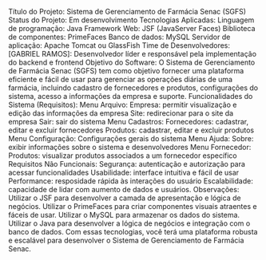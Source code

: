Título do Projeto: Sistema de Gerenciamento de Farmácia Senac (SGFS)
Status do Projeto: Em desenvolvimento
Tecnologias Aplicadas:
Linguagem de programação: Java
Framework Web: JSF (JavaServer Faces)
Biblioteca de componentes: PrimeFaces
Banco de dados: MySQL
Servidor de aplicação: Apache Tomcat ou GlassFish
Time de Desenvolvedores:
[GABRIEL RAMOS]: Desenvolvedor líder e responsável pela implementação do backend e frontend
Objetivo do Software:
O Sistema de Gerenciamento de Farmácia Senac (SGFS) tem como objetivo fornecer uma plataforma eficiente e fácil de usar para gerenciar as operações diárias de uma farmácia, incluindo cadastro de fornecedores e produtos, configurações do sistema, acesso a informações da empresa e suporte.
Funcionalidades do Sistema (Requisitos):
Menu Arquivo:
Empresa: permitir visualização e edição das informações da empresa
Site: redirecionar para o site da empresa
Sair: sair do sistema
Menu Cadastros:
Fornecedores: cadastrar, editar e excluir fornecedores
Produtos: cadastrar, editar e excluir produtos
Menu Configuração:
Configurações gerais do sistema
Menu Ajuda:
Sobre: exibir informações sobre o sistema e desenvolvedores
Menu Fornecedor:
Produtos: visualizar produtos associados a um fornecedor específico
Requisitos Não Funcionais:
Segurança: autenticação e autorização para acessar funcionalidades
Usabilidade: interface intuitiva e fácil de usar
Performance: resposidade rápida às interações do usuário
Escalabilidade: capacidade de lidar com aumento de dados e usuários.
Observações:
Utilizar o JSF para desenvolver a camada de apresentação e lógica de negócios.
Utilizar o PrimeFaces para criar componentes visuais atraentes e fáceis de usar.
Utilizar o MySQL para armazenar os dados do sistema.
Utilizar o Java para desenvolver a lógica de negócios e integração com o banco de dados.
Com essas tecnologias, você terá uma plataforma robusta e escalável para desenvolver o Sistema de Gerenciamento de Farmácia Senac.

